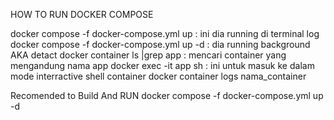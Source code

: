 HOW TO RUN DOCKER COMPOSE

docker compose -f docker-compose.yml up : ini dia running di terminal log
docker compose -f docker-compose.yml up -d : dia running background AKA detact
docker container ls |grep app : mencari container yang mengandung nama app
docker exec -it app sh : ini untuk masuk ke dalam mode interractive shell container
docker container logs nama_container

Recomended to Build And RUN
docker compose -f docker-compose.yml up -d 
